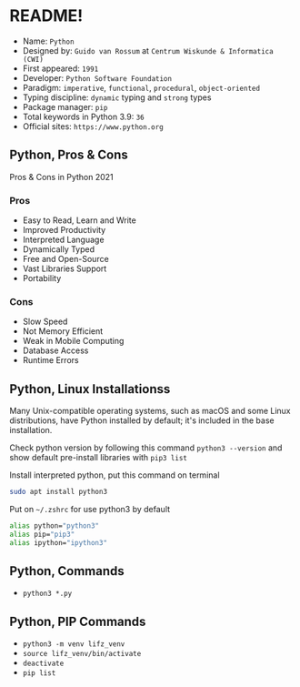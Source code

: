 # README!
* Name: `Python`
* Designed by: `Guido van Rossum` at `Centrum Wiskunde & Informatica (CWI) `
* First appeared: `1991`
* Developer: `Python Software Foundation`
* Paradigm: `imperative`, `functional`, `procedural`, `object-oriented`
* Typing discipline: `dynamic` typing and `strong` types
* Package manager: `pip`
* Total keywords in Python 3.9: `36`
* Official sites: `https://www.python.org`

## Python, Pros & Cons
Pros & Cons in Python 2021
### Pros
* Easy to Read, Learn and Write
* Improved Productivity
* Interpreted Language
* Dynamically Typed
* Free and Open-Source
* Vast Libraries Support
* Portability
### Cons
* Slow Speed
* Not Memory Efficient
* Weak in Mobile Computing
* Database Access
* Runtime Errors

## Python, Linux Installationss
Many Unix-compatible operating systems, such as macOS and some Linux distributions, have Python installed by default; it's included in the base installation.

Check python version by following this command `python3 --version` and show default pre-install libraries with `pip3 list`

Install interpreted python, put this command on terminal
```zsh
sudo apt install python3
```

Put on `~/.zshrc` for use python3 by default
```zsh
alias python="python3"
alias pip="pip3"
alias ipython="ipython3"
```

## Python, Commands
* `python3 *.py`

## Python, PIP Commands
* `python3 -m venv lifz_venv`
* `source lifz_venv/bin/activate`
* `deactivate`
* `pip list`
